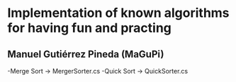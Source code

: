 # Implementation of known algorithms for having fun and practing
## Manuel Gutiérrez Pineda (MaGuPi)
-Merge Sort -> MergerSorter.cs
-Quick Sort -> QuickSorter.cs